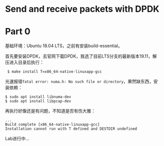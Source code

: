 # Send and receive packets with DPDK

# Part 0

基础环境：Ubuntu 18.04 LTS，之前有安装build\-essential。

首先要安装DPDK，去官网下载DPDK，我选了目前LTS分支的最新版本19\.11，解压进入目录后执行：

```shell
 $ make install T=x86_64-native-linuxapp-gcc
```

光速报错`fatal error: numa.h: No such file or directory`，果然缺东西，安装依赖：

```shell
$ sudo apt install libnuma-dev
$ sudo apt install libpcap-dev
```

再执行好像还是有问题，不知道是否有伤大雅：

```
...
Build complete [x86_64-native-linuxapp-gcc]
Installation cannot run with T defined and DESTDIR undefined
```

Lab进行中...
